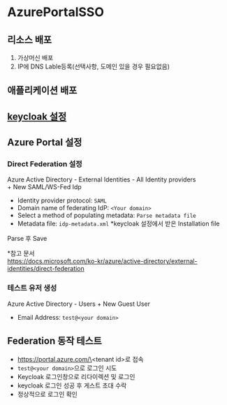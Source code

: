 # AzurePortalSSO
## 리소스 배포
1. 가상머신 배포
2. IP에 DNS Lable등록(선택사항, 도메인 있을 경우 필요없음)
## 애플리케이션 배포
## [keycloak 설정](./keycloak/)
## Azure Portal 설정
### Direct Federation 설정
Azure Active Directory - External Identities - All Identity providers  
\+ New SAML/WS-Fed Idp
- Identity provider protocol: `SAML`
- Domain name of federating IdP: `<Your domain>`
- Select a method of populating metadata: `Parse metadata file`
- Metadata file: `idp-metadata.xml` *keycloak 설정에서 받은 Installation file  

Parse 후 Save  

*참고 문서  
https://docs.microsoft.com/ko-kr/azure/active-directory/external-identities/direct-federation

### 테스트 유저 생성
Azure Active Directory - Users
\+ New Guest User

- Email Address: `test@<your domain>`

## Federation 동작 테스트

- https://portal.azure.com/\<tenant id\>로 접속  
- `test@<your domain>`으로 로그인 시도  
- Keycloak 로그인창으로 리다이렉션 및 로그인
- keycloak 로그인 성공 후 게스트 초대 수락
- 정상적으로 로그인 확인

